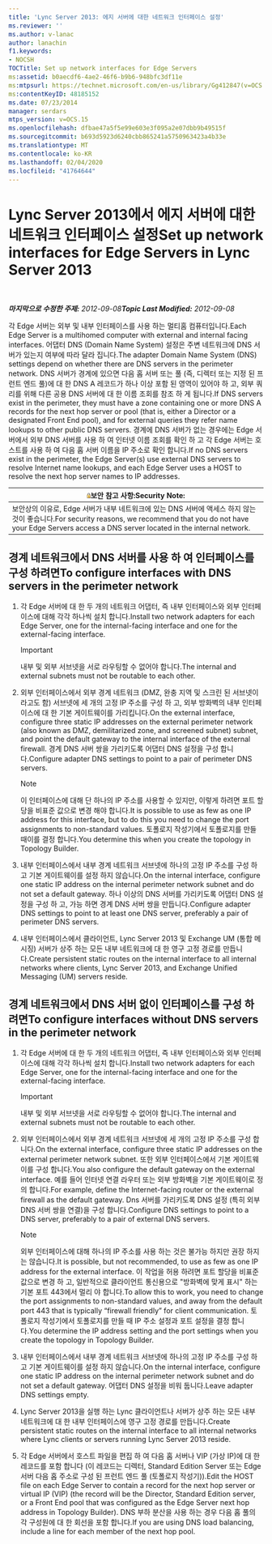```yaml
---
title: 'Lync Server 2013: 에지 서버에 대한 네트워크 인터페이스 설정'
ms.reviewer: ''
ms.author: v-lanac
author: lanachin
f1.keywords:
- NOCSH
TOCTitle: Set up network interfaces for Edge Servers
ms:assetid: b0aecdf6-4ae2-46f6-b9b6-948bfc3df11e
ms:mtpsurl: https://technet.microsoft.com/en-us/library/Gg412847(v=OCS.15)
ms:contentKeyID: 48185152
ms.date: 07/23/2014
manager: serdars
mtps_version: v=OCS.15
ms.openlocfilehash: dfbae47a5f5e99e603e3f095a2e07dbb9b49515f
ms.sourcegitcommit: b693d5923d6240cbb865241a5750963423a4b33e
ms.translationtype: MT
ms.contentlocale: ko-KR
ms.lasthandoff: 02/04/2020
ms.locfileid: "41764644"
---
```

<div data-xmlns="http://www.w3.org/1999/xhtml">

<div class="topic" data-xmlns="http://www.w3.org/1999/xhtml" data-msxsl="urn:schemas-microsoft-com:xslt" data-cs="http://msdn.microsoft.com/en-us/">

<div data-asp="http://msdn2.microsoft.com/asp">

# <a name="set-up-network-interfaces-for-edge-servers-in-lync-server-2013"></a><span data-ttu-id="80fc3-102">Lync Server 2013에서 에지 서버에 대한 네트워크 인터페이스 설정</span><span class="sxs-lookup"><span data-stu-id="80fc3-102">Set up network interfaces for Edge Servers in Lync Server 2013</span></span>

</div>

<div id="mainSection">

<div id="mainBody">

<span> </span>

<span data-ttu-id="80fc3-103">_**마지막으로 수정한 주제:** 2012-09-08_</span><span class="sxs-lookup"><span data-stu-id="80fc3-103">_**Topic Last Modified:** 2012-09-08_</span></span>

<span data-ttu-id="80fc3-104">각 Edge 서버는 외부 및 내부 인터페이스를 사용 하는 멀티홈 컴퓨터입니다.</span><span class="sxs-lookup"><span data-stu-id="80fc3-104">Each Edge Server is a multihomed computer with external and internal facing interfaces.</span></span> <span data-ttu-id="80fc3-105">어댑터 DNS (Domain Name System) 설정은 주변 네트워크에 DNS 서버가 있는지 여부에 따라 달라 집니다.</span><span class="sxs-lookup"><span data-stu-id="80fc3-105">The adapter Domain Name System (DNS) settings depend on whether there are DNS servers in the perimeter network.</span></span> <span data-ttu-id="80fc3-106">DNS 서버가 경계에 있으면 다음 홉 서버 또는 풀 (즉, 디렉터 또는 지정 된 프런트 엔드 풀)에 대 한 DNS A 레코드가 하나 이상 포함 된 영역이 있어야 하 고, 외부 쿼리를 위해 다른 공용 DNS 서버에 대 한 이름 조회를 참조 하 게 됩니다.</span><span class="sxs-lookup"><span data-stu-id="80fc3-106">If DNS servers exist in the perimeter, they must have a zone containing one or more DNS A records for the next hop server or pool (that is, either a Director or a designated Front End pool), and for external queries they refer name lookups to other public DNS servers.</span></span> <span data-ttu-id="80fc3-107">경계에 DNS 서버가 없는 경우에는 Edge 서버에서 외부 DNS 서버를 사용 하 여 인터넷 이름 조회를 확인 하 고 각 Edge 서버는 호스트를 사용 하 여 다음 홉 서버 이름을 IP 주소로 확인 합니다.</span><span class="sxs-lookup"><span data-stu-id="80fc3-107">If no DNS servers exist in the perimeter, the Edge Server(s) use external DNS servers to resolve Internet name lookups, and each Edge Server uses a HOST to resolve the next hop server names to IP addresses.</span></span>

<div>

<table>
<thead>
<tr class="header">
<th><img src="images/Gg398321.security(OCS.15).gif" title="보안이" alt="security" /><span data-ttu-id="80fc3-109">보안 참고 사항:</span><span class="sxs-lookup"><span data-stu-id="80fc3-109">Security Note:</span></span></th>
</tr>
</thead>
<tbody>
<tr class="odd">
<td><span data-ttu-id="80fc3-110">보안상의 이유로, Edge 서버가 내부 네트워크에 있는 DNS 서버에 액세스 하지 않는 것이 좋습니다.</span><span class="sxs-lookup"><span data-stu-id="80fc3-110">For security reasons, we recommend that you do not have your Edge Servers access a DNS server located in the internal network.</span></span></td>
</tr>
</tbody>
</table>


</div>

<div>

## <a name="to-configure-interfaces-with-dns-servers-in-the-perimeter-network"></a><span data-ttu-id="80fc3-111">경계 네트워크에서 DNS 서버를 사용 하 여 인터페이스를 구성 하려면</span><span class="sxs-lookup"><span data-stu-id="80fc3-111">To configure interfaces with DNS servers in the perimeter network</span></span>

1.  <span data-ttu-id="80fc3-112">각 Edge 서버에 대 한 두 개의 네트워크 어댑터, 즉 내부 인터페이스와 외부 인터페이스에 대해 각각 하나씩 설치 합니다.</span><span class="sxs-lookup"><span data-stu-id="80fc3-112">Install two network adapters for each Edge Server, one for the internal-facing interface and one for the external-facing interface.</span></span>
    
    <div>
    

    > [!IMPORTANT]  
    > <span data-ttu-id="80fc3-113">내부 및 외부 서브넷을 서로 라우팅할 수 없어야 합니다.</span><span class="sxs-lookup"><span data-stu-id="80fc3-113">The internal and external subnets must not be routable to each other.</span></span>

    
    </div>

2.  <span data-ttu-id="80fc3-114">외부 인터페이스에서 외부 경계 네트워크 (DMZ, 완충 지역 및 스크린 된 서브넷이 라고도 함) 서브넷에 세 개의 고정 IP 주소를 구성 하 고, 외부 방화벽의 내부 인터페이스에 대 한 기본 게이트웨이를 가리킵니다.</span><span class="sxs-lookup"><span data-stu-id="80fc3-114">On the external interface, configure three static IP addresses on the external perimeter network (also known as DMZ, demilitarized zone, and screened subnet) subnet, and point the default gateway to the internal interface of the external firewall.</span></span> <span data-ttu-id="80fc3-115">경계 DNS 서버 쌍을 가리키도록 어댑터 DNS 설정을 구성 합니다.</span><span class="sxs-lookup"><span data-stu-id="80fc3-115">Configure adapter DNS settings to point to a pair of perimeter DNS servers.</span></span>
    
    <div>
    

    > [!NOTE]  
    > <span data-ttu-id="80fc3-116">이 인터페이스에 대해 단 하나의 IP 주소를 사용할 수 있지만, 이렇게 하려면 포트 할당을 비표준 값으로 변경 해야 합니다.</span><span class="sxs-lookup"><span data-stu-id="80fc3-116">It is possible to use as few as one IP address for this interface, but to do this you need to change the port assignments to non-standard values.</span></span> <span data-ttu-id="80fc3-117">토폴로지 작성기에서 토폴로지를 만들 때이를 결정 합니다.</span><span class="sxs-lookup"><span data-stu-id="80fc3-117">You determine this when you create the topology in Topology Builder.</span></span>

    
    </div>

3.  <span data-ttu-id="80fc3-118">내부 인터페이스에서 내부 경계 네트워크 서브넷에 하나의 고정 IP 주소를 구성 하 고 기본 게이트웨이를 설정 하지 않습니다.</span><span class="sxs-lookup"><span data-stu-id="80fc3-118">On the internal interface, configure one static IP address on the internal perimeter network subnet and do not set a default gateway.</span></span> <span data-ttu-id="80fc3-119">하나 이상의 DNS 서버를 가리키도록 어댑터 DNS 설정을 구성 하 고, 가능 하면 경계 DNS 서버 쌍을 만듭니다.</span><span class="sxs-lookup"><span data-stu-id="80fc3-119">Configure adapter DNS settings to point to at least one DNS server, preferably a pair of perimeter DNS servers.</span></span>

4.  <span data-ttu-id="80fc3-120">내부 인터페이스에서 클라이언트, Lync Server 2013 및 Exchange UM (통합 메시징) 서버가 상주 하는 모든 내부 네트워크에 대 한 영구 고정 경로를 만듭니다.</span><span class="sxs-lookup"><span data-stu-id="80fc3-120">Create persistent static routes on the internal interface to all internal networks where clients, Lync Server 2013, and Exchange Unified Messaging (UM) servers reside.</span></span>

</div>

<div>

## <a name="to-configure-interfaces-without-dns-servers-in-the-perimeter-network"></a><span data-ttu-id="80fc3-121">경계 네트워크에서 DNS 서버 없이 인터페이스를 구성 하려면</span><span class="sxs-lookup"><span data-stu-id="80fc3-121">To configure interfaces without DNS servers in the perimeter network</span></span>

1.  <span data-ttu-id="80fc3-122">각 Edge 서버에 대 한 두 개의 네트워크 어댑터, 즉 내부 인터페이스와 외부 인터페이스에 대해 각각 하나씩 설치 합니다.</span><span class="sxs-lookup"><span data-stu-id="80fc3-122">Install two network adapters for each Edge Server, one for the internal-facing interface and one for the external-facing interface.</span></span>
    
    <div>
    

    > [!IMPORTANT]  
    > <span data-ttu-id="80fc3-123">내부 및 외부 서브넷을 서로 라우팅할 수 없어야 합니다.</span><span class="sxs-lookup"><span data-stu-id="80fc3-123">The internal and external subnets must not be routable to each other.</span></span>

    
    </div>

2.  <span data-ttu-id="80fc3-124">외부 인터페이스에서 외부 경계 네트워크 서브넷에 세 개의 고정 IP 주소를 구성 합니다.</span><span class="sxs-lookup"><span data-stu-id="80fc3-124">On the external interface, configure three static IP addresses on the external perimeter network subnet.</span></span> <span data-ttu-id="80fc3-125">또한 외부 인터페이스에서 기본 게이트웨이를 구성 합니다.</span><span class="sxs-lookup"><span data-stu-id="80fc3-125">You also configure the default gateway on the external interface.</span></span> <span data-ttu-id="80fc3-126">예를 들어 인터넷 연결 라우터 또는 외부 방화벽을 기본 게이트웨이로 정의 합니다.</span><span class="sxs-lookup"><span data-stu-id="80fc3-126">For example, define the Internet-facing router or the external firewall as the default gateway.</span></span> <span data-ttu-id="80fc3-127">Dns 서버를 가리키도록 DNS 설정 (특히 외부 DNS 서버 쌍을 연결)을 구성 합니다.</span><span class="sxs-lookup"><span data-stu-id="80fc3-127">Configure DNS settings to point to a DNS server, preferably to a pair of external DNS servers.</span></span>
    
    <div>
    

    > [!NOTE]  
    > <span data-ttu-id="80fc3-128">외부 인터페이스에 대해 하나의 IP 주소를 사용 하는 것은 불가능 하지만 권장 하지는 않습니다.</span><span class="sxs-lookup"><span data-stu-id="80fc3-128">It is possible, but not recommended, to use as few as one IP address for the external interface.</span></span> <span data-ttu-id="80fc3-129">이 작업을 허용 하려면 포트 할당을 비표준 값으로 변경 하 고, 일반적으로 클라이언트 통신용으로 "방화벽에 맞게 표시" 하는 기본 포트 443에서 멀리 야 합니다.</span><span class="sxs-lookup"><span data-stu-id="80fc3-129">To allow this to work, you need to change the port assignments to non-standard values, and away from the default port 443 that is typically “firewall friendly” for client communication.</span></span> <span data-ttu-id="80fc3-130">토폴로지 작성기에서 토폴로지를 만들 때 IP 주소 설정과 포트 설정을 결정 합니다.</span><span class="sxs-lookup"><span data-stu-id="80fc3-130">You determine the IP address setting and the port settings when you create the topology in Topology Builder.</span></span>

    
    </div>

3.  <span data-ttu-id="80fc3-131">내부 인터페이스에서 내부 경계 네트워크 서브넷에 하나의 고정 IP 주소를 구성 하 고 기본 게이트웨이를 설정 하지 않습니다.</span><span class="sxs-lookup"><span data-stu-id="80fc3-131">On the internal interface, configure one static IP address on the internal perimeter network subnet and do not set a default gateway.</span></span> <span data-ttu-id="80fc3-132">어댑터 DNS 설정을 비워 둡니다.</span><span class="sxs-lookup"><span data-stu-id="80fc3-132">Leave adapter DNS settings empty.</span></span>

4.  <span data-ttu-id="80fc3-133">Lync Server 2013을 실행 하는 Lync 클라이언트나 서버가 상주 하는 모든 내부 네트워크에 대 한 내부 인터페이스에 영구 고정 경로를 만듭니다.</span><span class="sxs-lookup"><span data-stu-id="80fc3-133">Create persistent static routes on the internal interface to all internal networks where Lync clients or servers running Lync Server 2013 reside.</span></span>

5.  <span data-ttu-id="80fc3-134">각 Edge 서버에서 호스트 파일을 편집 하 여 다음 홉 서버나 VIP (가상 IP)에 대 한 레코드를 포함 합니다 (이 레코드는 디렉터, Standard Edition Server 또는 Edge 서버 다음 홉 주소로 구성 된 프런트 엔드 풀 (토폴로지 작성기)).</span><span class="sxs-lookup"><span data-stu-id="80fc3-134">Edit the HOST file on each Edge Server to contain a record for the next hop server or virtual IP (VIP) (the record will be the Director, Standard Edition server, or a Front End pool that was configured as the Edge Server next hop address in Topology Builder).</span></span> <span data-ttu-id="80fc3-135">DNS 부하 분산을 사용 하는 경우 다음 홉 풀의 각 구성원에 대 한 회선을 포함 합니다.</span><span class="sxs-lookup"><span data-stu-id="80fc3-135">If you are using DNS load balancing, include a line for each member of the next hop pool.</span></span>

</div>

</div>

<span> </span>

</div>

</div>

</div>

